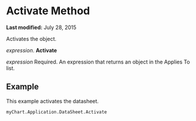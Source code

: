 
# Activate Method

 **Last modified:** July 28, 2015

Activates the object.

 _expression_. **Activate**

 _expression_ Required. An expression that returns an object in the Applies To list.

## Example

This example activates the datasheet.


```
myChart.Application.DataSheet.Activate
```


